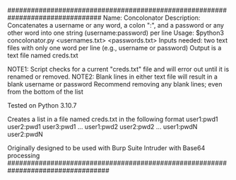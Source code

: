 ################################################################################
Name: Concolonator
Description: Concatenates a username or any word, a colon ":", and a password or any other word into one string (username:password) per line
Usage: $python3 concolonator.py <usernames.txt> <passwords.txt>
Inputs needed: two text files with only one word per line (e.g., username or password)
Output is a text file named creds.txt

NOTE1: Script checks for a current "creds.txt" file and will error out until it is renamed or removed.
NOTE2: Blank lines in either text file will result in a blank username or password 
   Recommend removing any blank lines; even from the bottom of the list

Tested on Python 3.10.7

Creates a list in a file named creds.txt in the following format
user1:pwd1
user2:pwd1 
user3:pwd1
...
user1:pwd2
user2:pwd2
...
user1:pwdN
user2:pwdN

Originally designed to be used with Burp Suite Intruder with Base64 processing
##################################################################################

